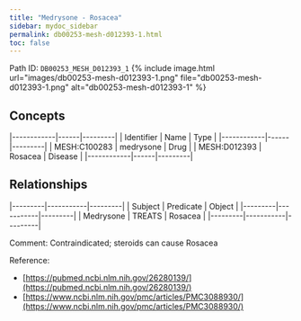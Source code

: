 ```yaml
---
title: "Medrysone - Rosacea"
sidebar: mydoc_sidebar
permalink: db00253-mesh-d012393-1.html
toc: false 
---
```



Path ID: `DB00253_MESH_D012393_1`
{% include image.html url="images/db00253-mesh-d012393-1.png" file="db00253-mesh-d012393-1.png" alt="db00253-mesh-d012393-1" %}

## Concepts

|------------|------|---------|
| Identifier | Name | Type    |
|------------|------|---------|
| MESH:C100283 | medrysone | Drug |
| MESH:D012393 | Rosacea | Disease |
|------------|------|---------|

## Relationships

|---------|-----------|---------|
| Subject | Predicate | Object  |
|---------|-----------|---------|
| Medrysone | TREATS | Rosacea |
|---------|-----------|---------|

Comment: Contraindicated; steroids can cause Rosacea

Reference: 
  - [https://pubmed.ncbi.nlm.nih.gov/26280139/](https://pubmed.ncbi.nlm.nih.gov/26280139/)
  - [https://www.ncbi.nlm.nih.gov/pmc/articles/PMC3088930/](https://www.ncbi.nlm.nih.gov/pmc/articles/PMC3088930/)
